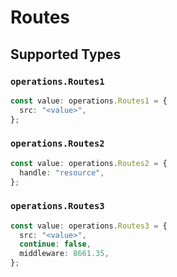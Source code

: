# Routes


## Supported Types

### `operations.Routes1`

```typescript
const value: operations.Routes1 = {
  src: "<value>",
};
```

### `operations.Routes2`

```typescript
const value: operations.Routes2 = {
  handle: "resource",
};
```

### `operations.Routes3`

```typescript
const value: operations.Routes3 = {
  src: "<value>",
  continue: false,
  middleware: 8661.35,
};
```

